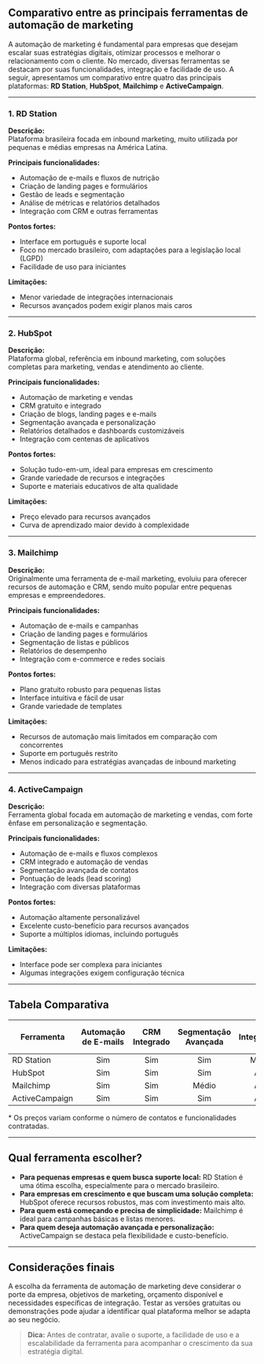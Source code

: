 
## Comparativo entre as principais ferramentas de automação de marketing

A automação de marketing é fundamental para empresas que desejam escalar suas estratégias digitais, otimizar processos e melhorar o relacionamento com o cliente. No mercado, diversas ferramentas se destacam por suas funcionalidades, integração e facilidade de uso. A seguir, apresentamos um comparativo entre quatro das principais plataformas: **RD Station**, **HubSpot**, **Mailchimp** e **ActiveCampaign**.

---

### 1. RD Station

**Descrição:**  
Plataforma brasileira focada em inbound marketing, muito utilizada por pequenas e médias empresas na América Latina.

**Principais funcionalidades:**
- Automação de e-mails e fluxos de nutrição
- Criação de landing pages e formulários
- Gestão de leads e segmentação
- Análise de métricas e relatórios detalhados
- Integração com CRM e outras ferramentas

**Pontos fortes:**
- Interface em português e suporte local
- Foco no mercado brasileiro, com adaptações para a legislação local (LGPD)
- Facilidade de uso para iniciantes

**Limitações:**
- Menor variedade de integrações internacionais
- Recursos avançados podem exigir planos mais caros

---

### 2. HubSpot

**Descrição:**  
Plataforma global, referência em inbound marketing, com soluções completas para marketing, vendas e atendimento ao cliente.

**Principais funcionalidades:**
- Automação de marketing e vendas
- CRM gratuito e integrado
- Criação de blogs, landing pages e e-mails
- Segmentação avançada e personalização
- Relatórios detalhados e dashboards customizáveis
- Integração com centenas de aplicativos

**Pontos fortes:**
- Solução tudo-em-um, ideal para empresas em crescimento
- Grande variedade de recursos e integrações
- Suporte e materiais educativos de alta qualidade

**Limitações:**
- Preço elevado para recursos avançados
- Curva de aprendizado maior devido à complexidade

---

### 3. Mailchimp

**Descrição:**  
Originalmente uma ferramenta de e-mail marketing, evoluiu para oferecer recursos de automação e CRM, sendo muito popular entre pequenas empresas e empreendedores.

**Principais funcionalidades:**
- Automação de e-mails e campanhas
- Criação de landing pages e formulários
- Segmentação de listas e públicos
- Relatórios de desempenho
- Integração com e-commerce e redes sociais

**Pontos fortes:**
- Plano gratuito robusto para pequenas listas
- Interface intuitiva e fácil de usar
- Grande variedade de templates

**Limitações:**
- Recursos de automação mais limitados em comparação com concorrentes
- Suporte em português restrito
- Menos indicado para estratégias avançadas de inbound marketing

---

### 4. ActiveCampaign

**Descrição:**  
Ferramenta global focada em automação de marketing e vendas, com forte ênfase em personalização e segmentação.

**Principais funcionalidades:**
- Automação de e-mails e fluxos complexos
- CRM integrado e automação de vendas
- Segmentação avançada de contatos
- Pontuação de leads (lead scoring)
- Integração com diversas plataformas

**Pontos fortes:**
- Automação altamente personalizável
- Excelente custo-benefício para recursos avançados
- Suporte a múltiplos idiomas, incluindo português

**Limitações:**
- Interface pode ser complexa para iniciantes
- Algumas integrações exigem configuração técnica

---

## Tabela Comparativa

| Ferramenta      | Automação de E-mails | CRM Integrado | Segmentação Avançada | Integrações | Suporte em Português | Preço Inicial* |
|-----------------|:-------------------:|:-------------:|:-------------------:|:-----------:|:-------------------:|:--------------:|
| RD Station      | Sim                 | Sim           | Sim                 | Médio       | Sim                 | R$             |
| HubSpot         | Sim                 | Sim           | Sim                 | Alto        | Sim                 | US$            |
| Mailchimp       | Sim                 | Sim           | Médio               | Alto        | Parcial             | US$            |
| ActiveCampaign  | Sim                 | Sim           | Sim                 | Alto        | Sim                 | US$            |

\* Os preços variam conforme o número de contatos e funcionalidades contratadas.

---

## Qual ferramenta escolher?

- **Para pequenas empresas e quem busca suporte local:** RD Station é uma ótima escolha, especialmente para o mercado brasileiro.
- **Para empresas em crescimento e que buscam uma solução completa:** HubSpot oferece recursos robustos, mas com investimento mais alto.
- **Para quem está começando e precisa de simplicidade:** Mailchimp é ideal para campanhas básicas e listas menores.
- **Para quem deseja automação avançada e personalização:** ActiveCampaign se destaca pela flexibilidade e custo-benefício.

---

## Considerações finais

A escolha da ferramenta de automação de marketing deve considerar o porte da empresa, objetivos de marketing, orçamento disponível e necessidades específicas de integração. Testar as versões gratuitas ou demonstrações pode ajudar a identificar qual plataforma melhor se adapta ao seu negócio.

> **Dica:** Antes de contratar, avalie o suporte, a facilidade de uso e a escalabilidade da ferramenta para acompanhar o crescimento da sua estratégia digital.
```
